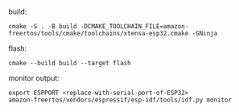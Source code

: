 
build:
```
cmake -S . -B build -DCMAKE_TOOLCHAIN_FILE=amazon-freertos/tools/cmake/toolchains/xtensa-esp32.cmake -GNinja
```

flash:
```
cmake --build build --target flash
```

monitor output:
```
export ESPPORT <replace-with-serial-port-of-ESP32>
amazon-freertos/vendors/espressif/esp-idf/tools/idf.py monitor
```